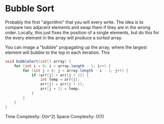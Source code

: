 # Bubble Sort

Probably the first "algorithm" that you will every write. The idea is to compare two adjacent elements and swap them if they are in the wrong order. Locally, this just fixes the position of a single elements, but do this for the every element in the array will produce a sorted array.

You can image a "bubble" propagating up the array, where the largest element will bubble to the top in each iteration. This

```java
void bubbleSort(int[] array) {
    for (int i = 0; i < array.length - 1; i++) {
        for (int j = 0; j < array.length - i - 1; j++) {
            if (arr[j] > arr[j + 1]) {
                int temp = arr[j];
                arr[j] = arr[j + 1];
                arr[j + 1] = temp;
            }  
        }
    }
}
```

Time Complexity: O(n^2)
Space Complexity: O(1)